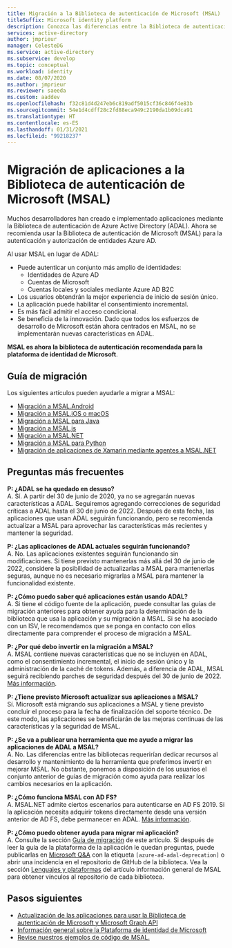 ```yaml
---
title: Migración a la Biblioteca de autenticación de Microsoft (MSAL)
titleSuffix: Microsoft identity platform
description: Conozca las diferencias entre la Biblioteca de autenticación de Microsoft (MSAL) y la Biblioteca de Autenticación de Azure AD (ADAL) y cómo migrar a MSAL.
services: active-directory
author: jmprieur
manager: CelesteDG
ms.service: active-directory
ms.subservice: develop
ms.topic: conceptual
ms.workload: identity
ms.date: 08/07/2020
ms.author: jmprieur
ms.reviewer: saeeda
ms.custom: aaddev
ms.openlocfilehash: f32c81d4d247eb6c819adf5015cf36c846f4e83b
ms.sourcegitcommit: 54e1d4cdff28c2fd88eca949c2190da1b09dca91
ms.translationtype: HT
ms.contentlocale: es-ES
ms.lasthandoff: 01/31/2021
ms.locfileid: "99218237"
---
```

# <a name="migrate-applications-to-the-microsoft-authentication-library-msal"></a>Migración de aplicaciones a la Biblioteca de autenticación de Microsoft (MSAL)

Muchos desarrolladores han creado e implementado aplicaciones mediante la Biblioteca de autenticación de Azure Active Directory (ADAL). Ahora se recomienda usar la Biblioteca de autenticación de Microsoft (MSAL) para la autenticación y autorización de entidades Azure AD.

Al usar MSAL en lugar de ADAL:

- Puede autenticar un conjunto más amplio de identidades:
  - Identidades de Azure AD
  - Cuentas de Microsoft
  - Cuentas locales y sociales mediante Azure AD B2C
- Los usuarios obtendrán la mejor experiencia de inicio de sesión único.
- La aplicación puede habilitar el consentimiento incremental.
- Es más fácil admitir el acceso condicional.
- Se beneficia de la innovación. Dado que todos los esfuerzos de desarrollo de Microsoft están ahora centrados en MSAL, no se implementarán nuevas características en ADAL.

**MSAL es ahora la biblioteca de autenticación recomendada para la plataforma de identidad de Microsoft**.

## <a name="migration-guidance"></a>Guía de migración

Los siguientes artículos pueden ayudarle a migrar a MSAL:

- [Migración a MSAL.Android](migrate-android-adal-msal.md)
- [Migración a MSAL.iOS o macOS](migrate-objc-adal-msal.md)
- [Migración a MSAL para Java](migrate-adal-msal-java.md)
- [Migración a MSAL.js](msal-compare-msal-js-and-adal-js.md)
- [Migración a MSAL.NET](msal-net-migration.md)
- [Migración a MSAL para Python](migrate-python-adal-msal.md)
- [Migración de aplicaciones de Xamarin mediante agentes a MSAL.NET](msal-net-migration-ios-broker.md)

## <a name="frequently-asked-questions-faq"></a>Preguntas más frecuentes

__P: ¿ADAL se ha quedado en desuso?__  
A. Sí. A partir del 30 de junio de 2020, ya no se agregarán nuevas características a ADAL. Seguiremos agregando correcciones de seguridad críticas a ADAL hasta el 30 de junio de 2022. Después de esta fecha, las aplicaciones que usan ADAL seguirán funcionando, pero se recomienda actualizar a MSAL para aprovechar las características más recientes y mantener la seguridad.

__P: ¿Las aplicaciones de ADAL actuales seguirán funcionando?__  
A. No. Las aplicaciones existentes seguirán funcionando sin modificaciones. Si tiene previsto mantenerlas más allá del 30 de junio de 2022, considere la posibilidad de actualizarlas a MSAL para mantenerlas seguras, aunque no es necesario migrarlas a MSAL para mantener la funcionalidad existente.

__P: ¿Cómo puedo saber qué aplicaciones están usando ADAL?__  
A. Si tiene el código fuente de la aplicación, puede consultar las guías de migración anteriores para obtener ayuda para la determinación de la biblioteca que usa la aplicación y su migración a MSAL. Si se ha asociado con un ISV, le recomendamos que se ponga en contacto con ellos directamente para comprender el proceso de migración a MSAL.

__P: ¿Por qué debo invertir en la migración a MSAL?__  
A. MSAL contiene nuevas características que no se incluyen en ADAL, como el consentimiento incremental, el inicio de sesión único y la administración de la caché de tokens. Además, a diferencia de ADAL, MSAL seguirá recibiendo parches de seguridad después del 30 de junio de 2022. [Más información](msal-overview.md).

__P: ¿Tiene previsto Microsoft actualizar sus aplicaciones a MSAL?__  
Sí. Microsoft está migrando sus aplicaciones a MSAL y tiene previsto concluir el proceso para la fecha de finalización del soporte técnico. De este modo, las aplicaciones se beneficiarán de las mejoras continuas de las características y la seguridad de MSAL.

__P: ¿Se va a publicar una herramienta que me ayude a migrar las aplicaciones de ADAL a MSAL?__  
A. No. Las diferencias entre las bibliotecas requerirían dedicar recursos al desarrollo y mantenimiento de la herramienta que preferimos invertir en mejorar MSAL. No obstante, ponemos a disposición de los usuarios el conjunto anterior de guías de migración como ayuda para realizar los cambios necesarios en la aplicación.

__P: ¿Cómo funciona MSAL con AD FS?__  
A. MSAL.NET admite ciertos escenarios para autenticarse en AD FS 2019. Si la aplicación necesita adquirir tokens directamente desde una versión anterior de AD FS, debe permanecer en ADAL. [Más información](msal-net-adfs-support.md).

__P: ¿Cómo puedo obtener ayuda para migrar mi aplicación?__  
A. Consulte la sección [Guía de migración](#migration-guidance) de este artículo. Si después de leer la guía de la plataforma de la aplicación le quedan preguntas, puede publicarlas en [Microsoft Q&A](https://docs.microsoft.com/answers/topics/azure-ad-adal-deprecation.html) con la etiqueta `[azure-ad-adal-deprecation]` o abrir una incidencia en el repositorio de GitHub de la biblioteca. Vea la sección [Lenguajes y plataformas](msal-overview.md#languages-and-frameworks) del artículo información general de MSAL para obtener vínculos al repositorio de cada biblioteca.

## <a name="next-steps"></a>Pasos siguientes

- [Actualización de las aplicaciones para usar la Biblioteca de autenticación de Microsoft y Microsoft Graph API](https://techcommunity.microsoft.com/t5/azure-active-directory-identity/update-your-applications-to-use-microsoft-authentication-library/ba-p/1257363)
- [Información general sobre la Plataforma de identidad de Microsoft](v2-overview.md)
- [Revise nuestros ejemplos de código de MSAL.](sample-v2-code.md)
